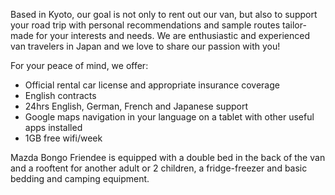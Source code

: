 Based in Kyoto, our goal is not only to rent out our van, but also to support your road trip with personal recommendations and sample routes tailor-made for your interests and needs. We are enthusiastic and experienced van travelers in Japan and we love to share our passion with you!

For your peace of mind, we offer:

   -  Official rental car license and appropriate insurance coverage
   - English contracts
   - 24hrs English, German, French and Japanese support
   - Google maps navigation in your language on a tablet with other useful apps installed
   - 1GB free wifi/week

Mazda Bongo Friendee is equipped with a double bed in the back of the van and a rooftent for another adult or 2 children, a fridge-freezer and basic bedding and camping equipment.